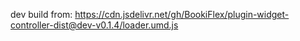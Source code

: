 dev build from: https://cdn.jsdelivr.net/gh/BookiFlex/plugin-widget-controller-dist@dev-v0.1.4/loader.umd.js
